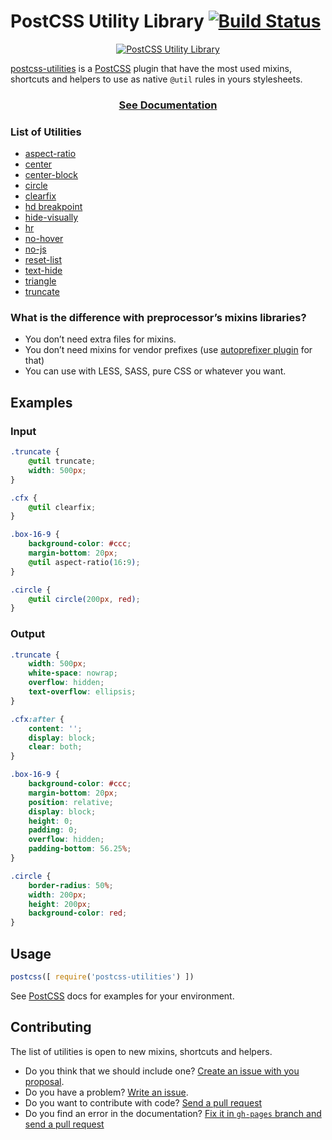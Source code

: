 # PostCSS Utility Library [![Build Status][ci-img]][ci]

<p align="center">
    <a href="http://ismamz.github.io/postcss-utilities">
        <img src="https://github.com/ismamz/postcss-utilities/blob/master/media/logo.png" alt="PostCSS Utility Library">
    </a>
</p>

[PostCSS]: https://github.com/postcss/postcss
[ci-img]:  https://travis-ci.org/ismamz/postcss-utilities.svg
[ci]:      https://travis-ci.org/ismamz/postcss-utilities

[postcss-utilities](http://github.io/ismamz/postcss-utilities) is a [PostCSS] plugin that have the most used mixins, shortcuts and helpers to use as native `@util` rules in yours stylesheets.

<h3 align="center"><a href="http://ismamz.github.io/postcss-utilities">See Documentation</a></h3>

### List of Utilities

- [aspect-ratio](http://ismamz.github.io/postcss-utilities/docs#aspect-ratio)
- [center](http://ismamz.github.io/postcss-utilities/docs#center)
- [center-block](http://ismamz.github.io/postcss-utilities/docs#center-block)
- [circle](http://ismamz.github.io/postcss-utilities/docs#circle)
- [clearfix](http://ismamz.github.io/postcss-utilities/docs#clear-fix)
- [hd breakpoint](http://ismamz.github.io/postcss-utilities/docs#hd-breakpoint)
- [hide-visually](http://ismamz.github.io/postcss-utilities/docs#hide-visually)
- [hr](http://ismamz.github.io/postcss-utilities/docs#horizontal-rule)
- [no-hover](http://ismamz.github.io/postcss-utilities/docs#no-hover)
- [no-js](http://ismamz.github.io/postcss-utilities/docs#no-js)
- [reset-list](http://ismamz.github.io/postcss-utilities/docs#reset-list)
- [text-hide](http://ismamz.github.io/postcss-utilities/docs#text-hide)
- [triangle](http://ismamz.github.io/postcss-utilities/docs#triangle)
- [truncate](http://ismamz.github.io/postcss-utilities/docs#truncate)

### What is the difference with preprocessor’s mixins libraries?

- You don’t need extra files for mixins.
- You don’t need mixins for vendor prefixes (use [autoprefixer plugin](https://github.com/postcss/autoprefixer) for that)
- You can use with LESS, SASS, pure CSS or whatever you want.

## Examples

### Input
```css
.truncate {
    @util truncate;
    width: 500px;
}

.cfx {
    @util clearfix;
}

.box-16-9 {
    background-color: #ccc;
    margin-bottom: 20px;
    @util aspect-ratio(16:9);
}

.circle {
    @util circle(200px, red);
}
```

### Output
```css
.truncate {
    width: 500px;
    white-space: nowrap;
    overflow: hidden;
    text-overflow: ellipsis;
}

.cfx:after {
    content: '';
    display: block;
    clear: both;
}

.box-16-9 {
    background-color: #ccc;
    margin-bottom: 20px;
    position: relative;
    display: block;
    height: 0;
    padding: 0;
    overflow: hidden;
    padding-bottom: 56.25%;
}

.circle {
    border-radius: 50%;
    width: 200px;
    height: 200px;
    background-color: red;
}
```

## Usage

```js
postcss([ require('postcss-utilities') ])
```

See [PostCSS] docs for examples for your environment.

## Contributing

The list of utilities is open to new mixins, shortcuts and helpers.
- Do you think that we should include one? [Create an issue with you proposal](https://github.com/ismamz/postcss-utilities/issues/new).
- Do you have a problem? [Write an issue](https://github.com/ismamz/postcss-utilities/issues/new).
- Do you want to contribute with code? [Send a pull request](https://github.com/ismamz/postcss-utilities/pull/new/master)
- Do you find an error in the documentation? [Fix it in `gh-pages` branch and send a pull request](https://github.com/ismamz/postcss-utilities/tree/gh-pages)
